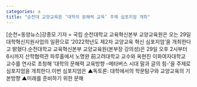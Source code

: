 ```yaml
---
categories: a
title: "순천대 교양교육원 ‘대학의 문해력 교육’ 주제 심포지엄 개최"
---
```

[순천=동양뉴스]강종모 기자 = 국립 순천대학교 교육혁신본부 교양교육원은 오는 29일 대학혁신지원사업의 일환으로 ‘2022학년도 제2차 교양교육 혁신 심포지엄’을 개최한다고 밝혔다.순천대학교 교육혁신본부 교양교육원(본부장 강의성)은 29일 오후 2시부터 6시까지 산학협력관 파루홀에서 노명완 前고려대학교 교수와 옥현진 이화여자대학교 교수를 연사로 초청해 ‘대학의 문해력 교육방향 –메타버스 시대 말과 글의 힘-’을 주제로 심포지엄을 개최한다.이번 심포지엄은 ▲독토론: 대학에서의 학문탐구와 교양교육의 기본방향 ▲미래를 준비하기 위한 문해